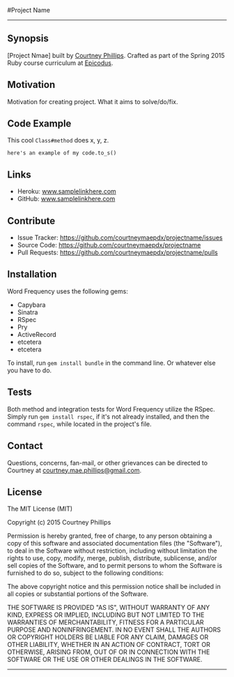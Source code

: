 #Project Name

---

## Synopsis

[Project Nmae] built by [Courtney Phillips](https://github.com/courtneymaepdx).  Crafted as part of the Spring 2015 Ruby course curriculum at [Epicodus](https://www.epicodus.com/).

## Motivation

Motivation for creating project. What it aims to solve/do/fix. 

## Code Example

This cool `Class#method` does x, y, z.

  ``here's an example of my code.to_s()``
  
## Links

  - Heroku: www.samplelinkhere.com
  - GitHub: www.samplelinkhere.com

## Contribute

  - Issue Tracker: https://github.com/courtneymaepdx/projectname/issues
  - Source Code: https://github.com/courtneymaepdx/projectname
  - Pull Requests: https://github.com/courtneymaepdx/projectname/pulls

## Installation

Word Frequency uses the following gems:

  - Capybara
  - Sinatra
  - RSpec
  - Pry
  - ActiveRecord
  - etcetera
  - etcetera

To install, run `gem install bundle` in the command line. Or whatever else you have to do. 

## Tests

Both method and integration tests for Word Frequency utilize the RSpec. Simply run `gem install rspec`, if it's not already installed, and then the command `rspec`, while located in the project's file.

## Contact

Questions, concerns, fan-mail, or other grievances can be directed to Courtney at <courtney.mae.phillips@gmail.com>.

## License

The MIT License (MIT)

Copyright (c) 2015 Courtney Phillips

Permission is hereby granted, free of charge, to any person obtaining a copy
of this software and associated documentation files (the "Software"), to deal
in the Software without restriction, including without limitation the rights
to use, copy, modify, merge, publish, distribute, sublicense, and/or sell
copies of the Software, and to permit persons to whom the Software is
furnished to do so, subject to the following conditions:

The above copyright notice and this permission notice shall be included in
all copies or substantial portions of the Software.

THE SOFTWARE IS PROVIDED "AS IS", WITHOUT WARRANTY OF ANY KIND, EXPRESS OR
IMPLIED, INCLUDING BUT NOT LIMITED TO THE WARRANTIES OF MERCHANTABILITY,
FITNESS FOR A PARTICULAR PURPOSE AND NONINFRINGEMENT. IN NO EVENT SHALL THE
AUTHORS OR COPYRIGHT HOLDERS BE LIABLE FOR ANY CLAIM, DAMAGES OR OTHER
LIABILITY, WHETHER IN AN ACTION OF CONTRACT, TORT OR OTHERWISE, ARISING FROM,
OUT OF OR IN CONNECTION WITH THE SOFTWARE OR THE USE OR OTHER DEALINGS IN
THE SOFTWARE.

---

